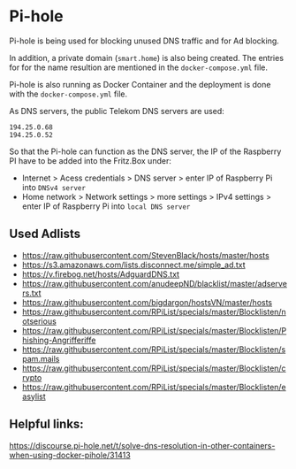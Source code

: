 # Pi-hole

Pi-hole is being used for blocking unused DNS traffic and for Ad blocking.

In addition, a private domain (`smart.home`) is also being created. The entries for for the name resultion are mentioned in the `docker-compose.yml` file.

Pi-hole is also running as Docker Container and the deployment is done with the `docker-compose.yml` file.

As DNS servers, the public Telekom DNS servers are used:

```
194.25.0.68
194.25.0.52
```

So that the Pi-hole can function as the DNS server, the IP of the Raspberry PI have to be added into the Fritz.Box under:

- Internet > Acess credentials > DNS server > enter IP of Raspberry Pi into `DNSv4 server`
- Home network > Network settings > more settings > IPv4 settings > enter IP of Raspberry Pi into `local DNS server`

## Used Adlists

- https://raw.githubusercontent.com/StevenBlack/hosts/master/hosts
- https://s3.amazonaws.com/lists.disconnect.me/simple_ad.txt
- https://v.firebog.net/hosts/AdguardDNS.txt
- https://raw.githubusercontent.com/anudeepND/blacklist/master/adservers.txt
- https://raw.githubusercontent.com/bigdargon/hostsVN/master/hosts
- https://raw.githubusercontent.com/RPiList/specials/master/Blocklisten/notserious
- https://raw.githubusercontent.com/RPiList/specials/master/Blocklisten/Phishing-Angrifferiffe
- https://raw.githubusercontent.com/RPiList/specials/master/Blocklisten/spam.mails
- https://raw.githubusercontent.com/RPiList/specials/master/Blocklisten/crypto
- https://raw.githubusercontent.com/RPiList/specials/master/Blocklisten/easylist


## Helpful links:

https://discourse.pi-hole.net/t/solve-dns-resolution-in-other-containers-when-using-docker-pihole/31413
